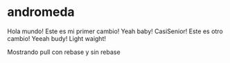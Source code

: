 # andromeda
Hola mundo! Este es mi primer cambio! Yeah baby! CasiSenior!
Este es otro cambio! Yeeah budy! Light waight!

Mostrando pull con rebase y sin rebase
